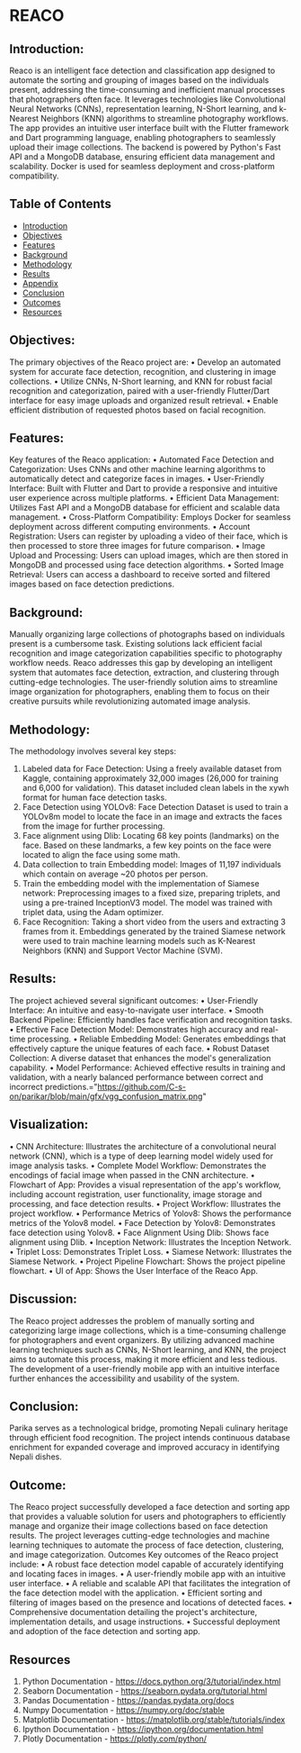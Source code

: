 # REACO


## Introduction:
Reaco is an intelligent face detection and classification app designed to automate the sorting and grouping of images based on the individuals present, addressing the time-consuming and inefficient manual processes that photographers often face. It leverages technologies like Convolutional Neural Networks (CNNs), representation learning, N-Short learning, and k-Nearest Neighbors (KNN) algorithms to streamline photography workflows. The app provides an intuitive user interface built with the Flutter framework and Dart programming language, enabling photographers to seamlessly upload their image collections. The backend is powered by Python's Fast API and a MongoDB database, ensuring efficient data management and scalability. Docker is used for seamless deployment and cross-platform compatibility.

## Table of Contents
- [Introduction](#introduction)
- [Objectives](#objectives)
- [Features](#features)
- [Background](#background)
- [Methodology](#methodology)
- [Results](#results)
- [Appendix](#appendix)
- [Conclusion](#conclusion)
- [Outcomes](#outcomes)
- [Resources](#resources)

## Objectives:
The primary objectives of the Reaco project are:
• Develop an automated system for accurate face detection, recognition, and clustering in image collections.
• Utilize CNNs, N-Short learning, and KNN for robust facial recognition and categorization, paired with a user-friendly Flutter/Dart interface for easy image uploads and organized result retrieval.
• Enable efficient distribution of requested photos based on facial recognition.

## Features:
Key features of the Reaco application:
• Automated Face Detection and Categorization: Uses CNNs and other machine learning algorithms to automatically detect and categorize faces in images.
• User-Friendly Interface: Built with Flutter and Dart to provide a responsive and intuitive user experience across multiple platforms.
• Efficient Data Management: Utilizes Fast API and a MongoDB database for efficient and scalable data management.
• Cross-Platform Compatibility: Employs Docker for seamless deployment across different computing environments.
• Account Registration: Users can register by uploading a video of their face, which is then processed to store three images for future comparison.
• Image Upload and Processing: Users can upload images, which are then stored in MongoDB and processed using face detection algorithms.
• Sorted Image Retrieval: Users can access a dashboard to receive sorted and filtered images based on face detection predictions.

## Background:
Manually organizing large collections of photographs based on individuals present is a cumbersome task. Existing solutions lack efficient facial recognition and image categorization capabilities specific to photography workflow needs. Reaco addresses this gap by developing an intelligent system that automates face detection, extraction, and clustering through cutting-edge technologies. The user-friendly solution aims to streamline image organization for photographers, enabling them to focus on their creative pursuits while revolutionizing automated image analysis.

## Methodology:
The methodology involves several key steps:
1. Labeled data for Face Detection: Using a freely available dataset from Kaggle, containing approximately 32,000 images (26,000 for training and 6,000 for validation). This dataset included clean labels in the xywh format for human face detection tasks.
2. Face Detection using YOLOv8: Face Detection Dataset is used to train a YOLOv8m model to locate the face in an image and extracts the faces from the image for further processing.
3. Face alignment using Dlib: Locating 68 key points (landmarks) on the face. Based on these landmarks, a few key points on the face were located to align the face using some math.
4. Data collection to train Embedding model: Images of 11,197 individuals which contain on average ~20 photos per person.
5. Train the embedding model with the implementation of Siamese network: Preprocessing images to a fixed size, preparing triplets, and using a pre-trained InceptionV3 model. The model was trained with triplet data, using the Adam optimizer.
6. Face Recognition: Taking a short video from the users and extracting 3 frames from it. Embeddings generated by the trained Siamese network were used to train machine learning models such as K-Nearest Neighbors (KNN) and Support Vector Machine (SVM).

## Results:
The project achieved several significant outcomes:
• User-Friendly Interface: An intuitive and easy-to-navigate user interface.
• Smooth Backend Pipeline: Efficiently handles face verification and recognition tasks.
• Effective Face Detection Model: Demonstrates high accuracy and real-time processing.
• Reliable Embedding Model: Generates embeddings that effectively capture the unique features of each face.
• Robust Dataset Collection: A diverse dataset that enhances the model's generalization capability.
• Model Performance: Achieved effective results in training and validation, with a nearly balanced performance between correct and incorrect predictions.="https://github.com/C-s-on/parikar/blob/main/gfx/vgg_confusion_matrix.png"

## Visualization:
• CNN Architecture: Illustrates the architecture of a convolutional neural network (CNN), which is a type of deep learning model widely used for image analysis tasks.
• Complete Model Workflow: Demonstrates the encodings of facial image when passed in the CNN architecture.
• Flowchart of App: Provides a visual representation of the app's workflow, including account registration, user functionality, image storage and processing, and face detection results.
• Project Workflow: Illustrates the project workflow.
• Performance Metrics of Yolov8: Shows the performance metrics of the Yolov8 model.
• Face Detection by Yolov8: Demonstrates face detection using Yolov8.
• Face Alignment Using Dlib: Shows face alignment using Dlib.
• Inception Network: Illustrates the Inception Network.
• Triplet Loss: Demonstrates Triplet Loss.
• Siamese Network: Illustrates the Siamese Network.
• Project Pipeline Flowchart: Shows the project pipeline flowchart.
• UI of App: Shows the User Interface of the Reaco App.

## Discussion:
The Reaco project addresses the problem of manually sorting and categorizing large image collections, which is a time-consuming challenge for photographers and event organizers. By utilizing advanced machine learning techniques such as CNNs, N-Short learning, and KNN, the project aims to automate this process, making it more efficient and less tedious. The development of a user-friendly mobile app with an intuitive interface further enhances the accessibility and usability of the system.

## Conclusion:
Parika serves as a technological bridge, promoting Nepali culinary heritage through efficient food recognition. The project intends continuous database enrichment for expanded coverage and improved accuracy in identifying Nepali dishes.

## Outcome:
The Reaco project successfully developed a face detection and sorting app that provides a valuable solution for users and photographers to efficiently manage and organize their image collections based on face detection results. The project leverages cutting-edge technologies and machine learning techniques to automate the process of face detection, clustering, and image categorization.
Outcomes
Key outcomes of the Reaco project include:
• A robust face detection model capable of accurately identifying and locating faces in images.
• A user-friendly mobile app with an intuitive user interface.
• A reliable and scalable API that facilitates the integration of the face detection model with the application.
• Efficient sorting and filtering of images based on the presence and locations of detected faces.
• Comprehensive documentation detailing the project's architecture, implementation details, and usage instructions.
• Successful deployment and adoption of the face detection and sorting app.

## Resources
1. Python Documentation - https://docs.python.org/3/tutorial/index.html
2. Seaborn Documentation - https://seaborn.pydata.org/tutorial.html
3. Pandas Documentation - https://pandas.pydata.org/docs
4. Numpy Documentation - https://numpy.org/doc/stable
5. Matplotlib Documentation - https://matplotlib.org/stable/tutorials/index
6. Ipython Documentation - https://ipython.org/documentation.html
7. Plotly Documentation - https://plotly.com/python/
